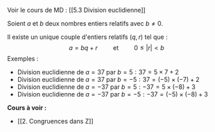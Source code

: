 Voir le cours de MD : [[5.3 Division euclidienne]]

Soient $a$ et $b$ deux nombres entiers relatifs avec $b \neq 0$.

Il existe un unique couple d'entiers relatifs $(q,r)$ tel que : 
$$
a = bq + r \qquad \text{ et } \qquad 0 \leq |r| < b
$$
Exemples : 

- Division euclidienne de $a = 37$ par $b = 5 : 37 = 5 \times 7 + 2$
- Division euclidienne de $a = 37$ par $b = -5 : 37 = (-5) \times (-7) + 2$
- Division euclidienne de $a = -37$ par $b = 5 : -37 = 5 \times (-8) + 3$
- Division euclidienne de $a = -37$ par $b = -5 : -37 = (-5) \times (-8) + 3$ 

**Cours à voir :**
- [[2. Congruences dans Z]]